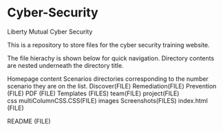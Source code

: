 # Cyber-Security
Liberty Mutual Cyber Security 

This is a repository to store files for the cyber security training website.

The file hierachy is shown below for quick navigation. Directory contents are nested underneath the directory title.

Homepage
  content
      Scenarios directories corresponding to the number scenario they are on the list. 
        Discover(FILE)
        Remediation(FILE)
        Prevention (FILE)
        PDF (FILE)
      Templates (FILES)
      team(FILE)
      project(FILE)    
  css
      multiColumnCSS.CSS(FILE)
  images
      Screenshots(FILES)
  index.html (FILE)
  
README (FILE)

